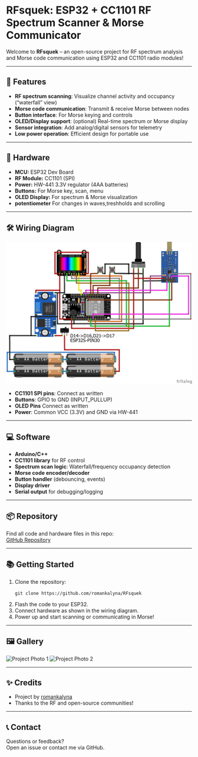 # RFsquek: ESP32 + CC1101 RF Spectrum Scanner & Morse Communicator

Welcome to **RFsquek** – an open-source project for RF spectrum analysis and Morse code communication using ESP32 and CC1101 radio modules!

---

## 🚀 Features

- **RF spectrum scanning**: Visualize channel activity and occupancy (“waterfall” view)
- **Morse code communication**: Transmit & receive Morse between nodes
- **Button interface**: For Morse keying and controls
- **OLED/Display support**: (optional) Real-time spectrum or Morse display
- **Sensor integration**: Add analog/digital sensors for telemetry
- **Low power operation**: Efficient design for portable use

---

## 🔧 Hardware

- **MCU:** ESP32 Dev Board
- **RF Module:** CC1101 (SPI)
- **Power:** HW-441 3.3V regulator (4AA batteries)
- **Buttons:** For Morse key, scan, menu
- **OLED Display:** For spectrum & Morse visualization 
- **potentiometer** For changes in waves,treshholds and scrolling

---

## 🛠️ Wiring Diagram

![Wiring Diagram](WiringDiagram.png)

- **CC1101 SPI pins**: Connect as written
- **Buttons**: GPIO to GND (INPUT_PULLUP)
- **OLED Pins** Connect as written 
- **Power**: Common VCC (3.3V) and GND via HW-441

---

## 💻 Software

- **Arduino/C++**
- **CC1101 library** for RF control
- **Spectrum scan logic**: Waterfall/frequency occupancy detection
- **Morse code encoder/decoder**
- **Button handler** (debouncing, events)
- **Display driver** 
- **Serial output** for debugging/logging

---

## 📦 Repository

Find all code and hardware files in this repo:  
[GitHub Repository](https://github.com/romankalyna/RFsquek)

---

## 📚 Getting Started

1. Clone the repository:
   ```
   git clone https://github.com/romankalyna/RFsquek
   ```
2. Flash the code to your ESP32.
3. Connect hardware as shown in the wiring diagram.
4. Power up and start scanning or communicating in Morse!

---

## 🖼️ Gallery

![Project Photo 1](images/project_photo_1.jpg)
![Project Photo 2](images/project_photo_2.jpg)

---

## ✨ Credits

- Project by [romankalyna](https://github.com/romankalyna)
- Thanks to the RF and open-source communities!

---

## 📞 Contact

Questions or feedback?  
Open an issue or contact me via GitHub.
